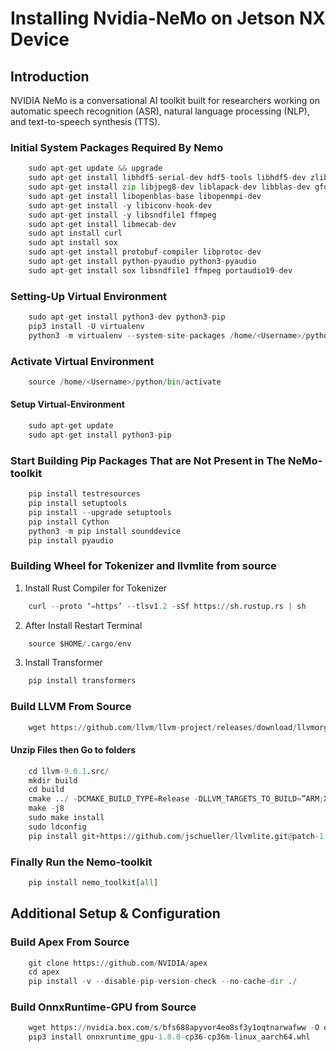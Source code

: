 # Installing Nvidia-NeMo on Jetson NX Device

## Introduction
NVIDIA NeMo is a conversational AI toolkit built for researchers working on automatic speech recognition (ASR), natural language processing (NLP), and text-to-speech synthesis (TTS).

### Initial System Packages Required By Nemo
```python
    sudo apt-get update && upgrade
    sudo apt-get install libhdf5-serial-dev hdf5-tools libhdf5-dev zlib1g-dev
    sudo apt-get install zip libjpeg8-dev liblapack-dev libblas-dev gfortran
    sudo apt-get install libopenblas-base libopenmpi-dev
    sudo apt-get install -y libiconv-hook-dev
    sudo apt-get install -y libsndfile1 ffmpeg
    sudo apt-get install libmecab-dev
    sudo apt install curl
    sudo apt install sox
    sudo apt-get install protobuf-compiler libprotoc-dev
    sudo apt-get install python-pyaudio python3-pyaudio
    sudo apt-get install sox libsndfile1 ffmpeg portaudio19-dev
```
### Setting-Up Virtual Environment
```python
    sudo apt-get install python3-dev python3-pip
    pip3 install -U virtualenv
    python3 -m virtualenv --system-site-packages /home/<Username>/python
```

### Activate Virtual Environment
```python
    source /home/<Username>/python/bin/activate
```
#### Setup Virtual-Environment
```python
    sudo apt-get update
    sudo apt-get install python3-pip
```

### Start Building Pip Packages That are Not Present in The NeMo-toolkit
```python
    pip install testresources
    pip install setuptools
    pip install --upgrade setuptools
    pip install Cython
    python3 -m pip install sounddevice
    pip install pyaudio
```
### Building Wheel for Tokenizer and llvmlite from source

1. Install Rust Compiler for Tokenizer
```python
    curl --proto ‘=https’ --tlsv1.2 -sSf https://sh.rustup.rs | sh
```
2. After Install Restart Terminal
```python
    source $HOME/.cargo/env
```
3. Install Transformer
```python
    pip install transformers
```
### Build LLVM From Source
```python
    wget https://github.com/llvm/llvm-project/releases/download/llvmorg-9.0.1/llvm-9.0.1.src.tar.xz
```
#### Unzip Files then Go to folders
```python
    cd llvm-9.0.1.src/
    mkdir build
    cd build
    cmake ../ -DCMAKE_BUILD_TYPE=Release -DLLVM_TARGETS_TO_BUILD=”ARM;X86;AArch64”
    make -j8
    sudo make install
    sudo ldconfig
    pip install git+https://github.com/jschueller/llvmlite.git@patch-1
```
### Finally Run the Nemo-toolkit
```python
    pip install nemo_toolkit[all]
```

## Additional Setup & Configuration
### Build Apex From Source
```python
    git clone https://github.com/NVIDIA/apex
    cd apex
    pip install -v --disable-pip-version-check --no-cache-dir ./
```
### Build OnnxRuntime-GPU from Source
```python
    wget https://nvidia.box.com/s/bfs688apyvor4eo8sf3y1oqtnarwafww -O onnxruntime_gpu-1.8.0-cp36-cp36m-linux_aarch64.whl
    pip3 install onnxruntime_gpu-1.8.0-cp36-cp36m-linux_aarch64.whl
```
